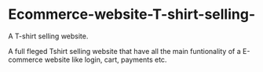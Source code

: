 # Ecommerce-website-T-shirt-selling-
A T-shirt selling website.

A full fleged Tshirt selling website that have all the main funtionality of a E-commerce website like login, cart, payments etc.
